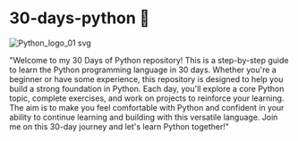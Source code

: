 # 30-days-python 🐍

![Python_logo_01 svg](https://github.com/cmdCrusaderr/30-days-python/assets/149930189/fe6ad3c4-d0f7-452d-a6f7-50685e2e96c5)

"Welcome to my 30 Days of Python repository! This is a step-by-step guide to learn the Python programming language in 30 days. Whether you're a beginner or have some experience, this repository is designed to help you build a strong foundation in Python. Each day, you'll explore a core Python topic, complete exercises, and work on projects to reinforce your learning. The aim is to make you feel comfortable with Python and confident in your ability to continue learning and building with this versatile language. Join me on this 30-day journey and let's learn Python together!"
